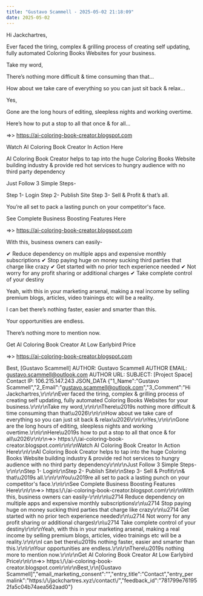 ```yaml
---
title: "Gustavo Scammell - 2025-05-02 21:18:09"
date: 2025-05-02
---
```


Hi Jackchartres,

Ever faced the tiring, complex & grilling process of creating self updating, fully automated Coloring Books Websites for your business.

Take my word,

There’s nothing more difficult & time consuming than that…

How about we take care of everything so you can just sit back & relax…

Yes,

Gone are the long hours of editing, sleepless nights and working overtime.

Here’s how to put a stop to all that once & for all…

\=>> https://ai-coloring-book-creator.blogspot.com

Watch AI Coloring Book Creator In Action Here

AI Coloring Book Creator helps to tap into the huge Coloring Books Website building industry & provide red hot services to hungry audience with no third party dependency

Just Follow 3 Simple Steps-

Step 1- Login Step 2- Publish Site Step 3- Sell & Profit & that’s all.

You’re all set to pack a lasting punch on your competitor's face.

See Complete Business Boosting Features Here

\=>> https://ai-coloring-book-creator.blogspot.com

With this, business owners can easily-

✔ Reduce dependency on multiple apps and expensive monthly subscriptions ✔ Stop paying huge on money sucking third parties that charge like crazy ✔ Get started with no prior tech experience needed ✔ Not worry for any profit sharing or additional charges ✔ Take complete control of your destiny

Yeah, with this in your marketing arsenal, making a real income by selling premium blogs, articles, video trainings etc will be a reality.

I can bet there’s nothing faster, easier and smarter than this.

Your opportunities are endless.

There’s nothing more to mention now.

Get AI Coloring Book Creator At Low Earlybird Price

\=>> https://ai-coloring-book-creator.blogspot.com

Best, \[Gustavo Scammell\] <!--more--> AUTHOR: Gustavo Scammell AUTHOR EMAIL: gustavo.scammell@outlook.com AUTHOR URL: SUBJECT: \[Project Space\] Contact IP: 106.215.147.243 JSON\_DATA {"1\_Name":"Gustavo Scammell","2\_Email":"gustavo.scammell@outlook.com","3\_Comment":"Hi Jackchartres,\\r\\n\\r\\nEver faced the tiring, complex & grilling process of creating self updating, fully automated Coloring Books Websites for your business.\\r\\n\\r\\nTake my word,\\r\\n\\r\\nThere\\u2019s nothing more difficult & time consuming than that\\u2026\\r\\n\\r\\nHow about we take care of everything so you can just sit back & relax\\u2026\\r\\n\\r\\nYes,\\r\\n\\r\\nGone are the long hours of editing, sleepless nights and working overtime.\\r\\n\\r\\nHere\\u2019s how to put a stop to all that once & for all\\u2026\\r\\n\\r\\n=>> https:\\/\\/ai-coloring-book-creator.blogspot.com\\r\\n\\r\\nWatch AI Coloring Book Creator In Action Here\\r\\n\\r\\nAI Coloring Book Creator helps to tap into the huge Coloring Books Website building industry & provide red hot services to hungry audience with no third party dependency\\r\\n\\r\\nJust Follow 3 Simple Steps-\\r\\n\\r\\nStep 1- Login\\r\\nStep 2- Publish Site\\r\\nStep 3- Sell & Profit\\r\\n& that\\u2019s all.\\r\\n\\r\\nYou\\u2019re all set to pack a lasting punch on your competitor's face.\\r\\n\\r\\nSee Complete Business Boosting Features Here\\r\\n\\r\\n=>> https:\\/\\/ai-coloring-book-creator.blogspot.com\\r\\n\\r\\nWith this, business owners can easily-\\r\\n\\r\\n\\u2714 Reduce dependency on multiple apps and expensive monthly subscriptions\\r\\n\\u2714 Stop paying huge on money sucking third parties that charge like crazy\\r\\n\\u2714 Get started with no prior tech experience needed\\r\\n\\u2714 Not worry for any profit sharing or additional charges\\r\\n\\u2714 Take complete control of your destiny\\r\\n\\r\\nYeah, with this in your marketing arsenal, making a real income by selling premium blogs, articles, video trainings etc will be a reality.\\r\\n\\r\\nI can bet there\\u2019s nothing faster, easier and smarter than this.\\r\\n\\r\\nYour opportunities are endless.\\r\\n\\r\\nThere\\u2019s nothing more to mention now.\\r\\n\\r\\nGet AI Coloring Book Creator At Low Earlybird Price\\r\\n\\r\\n=>> https:\\/\\/ai-coloring-book-creator.blogspot.com\\r\\n\\r\\nBest,\\r\\n\[Gustavo Scammell\]","email\_marketing\_consent":"","entry\_title":"Contact","entry\_permalink":"https:\\/\\/jackchartres.xyz\\/contact\\/","feedback\_id":"781799e761952fa5c04b74aea562aad0"}
